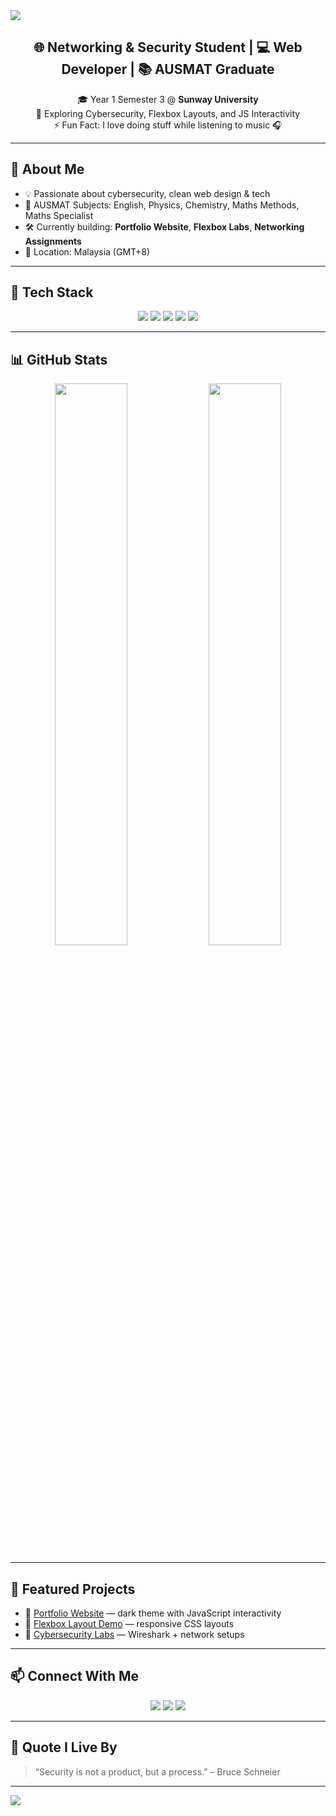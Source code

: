 <!-- Banner -->
<img src="https://capsule-render.vercel.app/api?type=waving&color=gradient&height=200&section=header&text=Hi%20I'm%20Chen%20Zhi%20Yong%20👋&fontSize=40&fontAlign=center&fontColor=ffffff" />

<!-- Intro -->
<h2 align="center">🌐 Networking & Security Student | 💻 Web Developer | 📚 AUSMAT Graduate</h2>

<p align="center">
  🎓 Year 1 Semester 3 @ <strong>Sunway University</strong>  
  <br>🌱 Exploring Cybersecurity, Flexbox Layouts, and JS Interactivity  
  <br>⚡ Fun Fact: I love doing stuff while listening to music 🎧
</p>

---

## 🧠 About Me

- 💡 Passionate about cybersecurity, clean web design & tech
- 🧪 AUSMAT Subjects: English, Physics, Chemistry, Maths Methods, Maths Specialist
- 🛠️ Currently building: **Portfolio Website**, **Flexbox Labs**, **Networking Assignments**
- 📍 Location: Malaysia (GMT+8)

---

## 🔧 Tech Stack

<p align="center">
  <img src="https://img.shields.io/badge/HTML5-e34c26?style=for-the-badge&logo=html5&logoColor=white" />
  <img src="https://img.shields.io/badge/CSS-264de4?style=for-the-badge&logo=css3&logoColor=white" />
  <img src="https://img.shields.io/badge/JavaScript-F7DF1E?style=for-the-badge&logo=javascript&logoColor=black" />
  <img src="https://img.shields.io/badge/Python-3776AB?style=for-the-badge&logo=python&logoColor=white" />
  <img src="https://img.shields.io/badge/VSCode-007ACC?style=for-the-badge&logo=visual-studio-code&logoColor=white" />
</p>

---

## 📊 GitHub Stats

<p align="center">
  <img src="https://github-readme-stats.vercel.app/api?username=123Bababoey&show_icons=true&theme=tokyonight" width="48%" />
  <img src="https://github-readme-stats.vercel.app/api/top-langs/?username=123Bababoey&layout=compact&theme=tokyonight" width="48%" />
</p>

---

## 📁 Featured Projects

- 🎨 [Portfolio Website](https://github.com/YOUR_USERNAME/portfolio-site) — dark theme with JavaScript interactivity  
- 📐 [Flexbox Layout Demo](https://github.com/YOUR_USERNAME/flexbox-lab) — responsive CSS layouts  
- 🔐 [Cybersecurity Labs](https://github.com/YOUR_USERNAME/network-security-labs) — Wireshark + network setups

---

## 📫 Connect With Me

<p align="center">
  <a href="mailto:23041742@imail.sunway.edu.my"><img src="https://img.shields.io/badge/Email-D14836?style=for-the-badge&logo=gmail&logoColor=white" /></a>
  <a href="https://www.linkedin.com/in/zhi-yong-chen-925219314"><img src="https://img.shields.io/badge/LinkedIn-0077B5?style=for-the-    badge&logo=linkedin&logoColor=white" /></a>
  <a href="https://www.instagram.com/jeremyzhiyong//YOUR_INSTAGRAM/"><img src="https://img.shields.io/badge/Instagram-E4405F?style=for-the-badge&logo=instagram&logoColor=white" /></a>
</p>

---

## 💬 Quote I Live By

> “Security is not a product, but a process.” – Bruce Schneier

---

<!-- Footer Wave -->
<img src="https://capsule-render.vercel.app/api?type=waving&color=gradient&height=120&section=footer"/>


